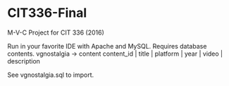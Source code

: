 # CIT336-Final
M-V-C Project for CIT 336 (2016)

Run in your favorite IDE with Apache and MySQL. Requires database contents.
vgnostalgia -> content
content_id | title | platform | year | video | description

See vgnostalgia.sql to import.

